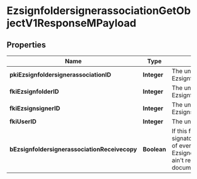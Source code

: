 

# EzsignfoldersignerassociationGetObjectV1ResponseMPayload

## Properties

Name | Type | Description | Notes
------------ | ------------- | ------------- | -------------
**pkiEzsignfoldersignerassociationID** | **Integer** | The unique ID of the Ezsignfoldersignerassociation | 
**fkiEzsignfolderID** | **Integer** | The unique ID of the Ezsignfolder | 
**fkiEzsignsignerID** | **Integer** | The unique ID of the Ezsignsigner | 
**fkiUserID** | **Integer** | The unique ID of the User | 
**bEzsignfoldersignerassociationReceivecopy** | **Boolean** | If this flag is true. The signatory will receive a copy of every signed Ezsigndocument even if it ain&#39;t required to sign the document. | 




